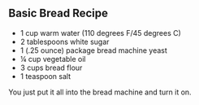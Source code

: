 ## Basic Bread Recipe

* 1 cup warm water (110 degrees F/45 degrees C)
* 2 tablespoons white sugar
* 1 (.25 ounce) package bread machine yeast
* ¼ cup vegetable oil
* 3 cups bread flour
* 1 teaspoon salt

You just put it all into the bread machine and turn it on. 
